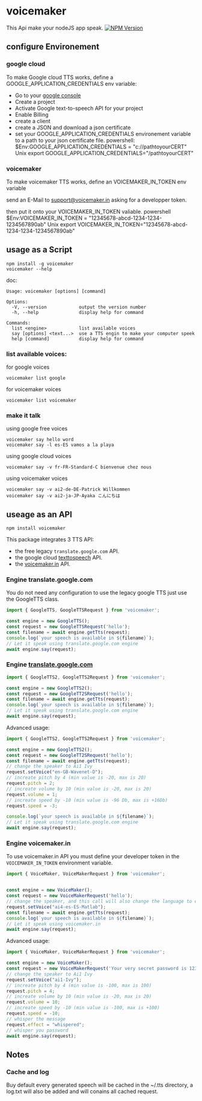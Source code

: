 # voicemaker

This Api make your nodeJS app speak. [![NPM Version](https://img.shields.io/npm/v/voicemaker.svg?style=api)](https://www.npmjs.org/package/voicemaker)

## configure Environement

### google cloud

To make Google cloud TTS works, define a GOOGLE_APPLICATION_CREDENTIALS env variable:

- Go to your [google console](https://console.cloud.google.com/)
- Create a project
- Activate Google text-to-speech API for your project
- Enable Billing
- create a client
- create a JSON and download a json certificate
- set your GOOGLE_APPLICATION_CREDENTIALS environement variable to a path to your json certificate file. 
powershell:
$Env:GOOGLE_APPLICATION_CREDENTIALS = "c://pathtoyourCERT"
Unix
export GOOGLE_APPLICATION_CREDENTIALS="/pathtoyourCERT"

### voicemaker

To make voicemaker TTS works, define an VOICEMAKER_IN_TOKEN env variable

send an E-Mail to support@voicemaker.in asking for a developper token.

then put it onto your VOICEMAKER_IN_TOKEN valiable.
powershell
$Env:VOICEMAKER_IN_TOKEN = "12345678-abcd-1234-1234-1234567890ab"
Unix
export VOICEMAKER_IN_TOKEN="12345678-abcd-1234-1234-1234567890ab"

## usage as a Script

```hash
npm install -g voicemaker
voicemaker --help
```

doc:
```hash
Usage: voicemaker [options] [command]

Options:
  -V, --version            output the version number
  -h, --help               display help for command

Commands:
  list <engine>            list available voices
  say [options] <text...>  use a TTS engin to make your computer speek
  help [command]           display help for command

```

### list available voices:

for google voices
```
voicemaker list google
```

for voicemaker voices
```
voicemaker list voicemaker
```

### make it talk

using google free voices
```
voicemaker say hello word
voicemaker say -l es-ES vamos a la playa
```

using google cloud voices
```
voicemaker say -v fr-FR-Standard-C bienvenue chez nous
```

using voicemaker voices
```
voicemaker say -v ai2-de-DE-Patrick Willkommen
voicemaker say -v ai2-ja-JP-Ayaka こんにちは
```

## useage as an API

```
npm install voicemaker
```

This package integrates 3 TTS API:
- the free legacy `translate.google.com` API.
- the google cloud [texttospeech](https://cloud.google.com/text-to-speech) API.
- the [voicemaker.in](https://voicemaker.in/) API.

### Engine translate.google.com

You do not need any configuration to use the legacy google TTS just use the GoogleTTS class.

```typescript
import { GoogleTTS, GoogleTTSRequest } from 'voicemaker';

const engine = new GoogleTTS();
const request = new GoogleTTSRequest('hello');
const filename = await engine.getTts(request);
console.log(`your speech is available in ${filename}`);
// Let it speak using translate.google.com engine
await engine.say(request);
```

### Engine [translate.google.com](https://cloud.google.com/)


```typescript
import { GoogleTTS2, GoogleTTS2Request } from 'voicemaker';

const engine = new GoogleTTS2();
const request = new GoogleTT2SRequest('hello');
const filename = await engine.getTts(request);
console.log(`your speech is available in ${filename}`);
// Let it speak using translate.google.com engine
await engine.say(request);
```

Advanced usage:

```typescript
import { GoogleTTS2, GoogleTTS2Request } from 'voicemaker';

const engine = new GoogleTTS2();
const request = new GoogleTT2SRequest('hello');
const filename = await engine.getTts(request);
// change the speaker to Ai1 Ivy
request.setVoice("en-GB-Wavenet-D");
// increate pitch by 4 (min value is -20, max is 20)
request.pitch = 2;
// increate volume by 10 (min value is -20, max is 20)
request.volume = 1;
// increate speed by -10 (min value is -96 Db, max is +16Db)
request.speed = -3;

console.log(`your speech is available in ${filename}`);
// Let it speak using translate.google.com engine
await engine.say(request);
```

### Engine voicemaker.in

To use voicemaker.in API you must define your developer token in the `VOICEMAKER_IN_TOKEN` environment variable.

```typescript
import { VoiceMaker, VoiceMakerRequest } from 'voicemaker';


const engine = new VoiceMaker();
const request = new VoiceMakerRequest('hello');
// change the speaker, and this call will also change the language to es-ES
request.setVoice("ai4-es-ES-Matlab");
const filename = await engine.getTts(request);
console.log(`your speech is available in ${filename}`);
// Let it speak using voicemaker.in
await engine.say(request);
```

Advanced usage:

```typescript
import { VoiceMaker, VoiceMakerRequest } from 'voicemaker';

const engine = new VoiceMaker();
const request = new VoiceMakerRequest('Your very secret password is 123456');
// change the speaker to Ai1 Ivy
request.setVoice("ai1-Ivy");
// increate pitch by 4 (min value is -100, max is 100)
request.pitch = 4;
// increate volume by 10 (min value is -20, max is 20)
request.volume = 10;
// increate speed by -10 (min value is -100, max is +100)
request.speed = -10;
// whisper the message
request.effect = "whispered";
// whisper you password
await engine.say(request);
```

## Notes

### Cache and log

Buy default every generated speech will be cached in the ~/.tts directory, a log.txt will also be added and will conains all cached request.
